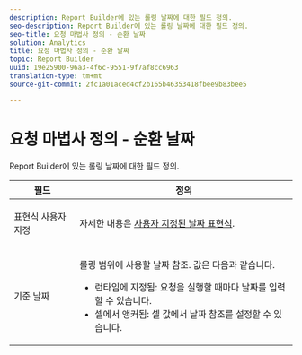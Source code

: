 ```yaml
---
description: Report Builder에 있는 롤링 날짜에 대한 필드 정의.
seo-description: Report Builder에 있는 롤링 날짜에 대한 필드 정의.
seo-title: 요청 마법사 정의 - 순환 날짜
solution: Analytics
title: 요청 마법사 정의 - 순환 날짜
topic: Report Builder
uuid: 19e25900-96a3-4f6c-9551-9f7af8cc6963
translation-type: tm+mt
source-git-commit: 2fc1a01aced4cf2b165b46353418fbee9b83bee5

---
```



# 요청 마법사 정의 - 순환 날짜

Report Builder에 있는 롤링 날짜에 대한 필드 정의.

<table id="table_620F3BD3FD1B4C85A0319107EC03D54F"> 
 <thead> 
  <tr> 
   <th colname="col1" class="entry"> 필드 </th> 
   <th colname="col2" class="entry"> 정의 </th> 
  </tr> 
 </thead>
 <tbody> 
  <tr> 
   <td colname="col1"> <p>표현식 사용자 지정 </p> </td> 
   <td colname="col2"> <p>자세한 내용은 <a href="/help/analyze/report-builder/data-requests/configuring-report-dates/c-customized-date-expressions/t-customized-date-expressions.md"   > 사용자 지정된 날짜 표현식</a>. </p> </td> 
  </tr> 
  <tr> 
   <td colname="col1"> <p> 기준 날짜 </p> </td> 
   <td colname="col2"> <p>롤링 범위에 사용할 날짜 참조. 값은 다음과 같습니다. </p> 
    <ul id="ul_6B73B707B7CB4C7D88299A8337260800"> 
     <li id="li_48FD414FCF884F3AADB7CFBC90C7EF51"> 런타임에 지정됨: 요청을 실행할 때마다 날짜를 입력할 수 있습니다. </li> 
     <li id="li_B1AE95854C1B4228A39164373A1C5303"> 셀에서 앵커됨: 셀 값에서 날짜 참조를 설정할 수 있습니다. </li> 
    </ul> </td> 
  </tr> 
 </tbody> 
</table>

